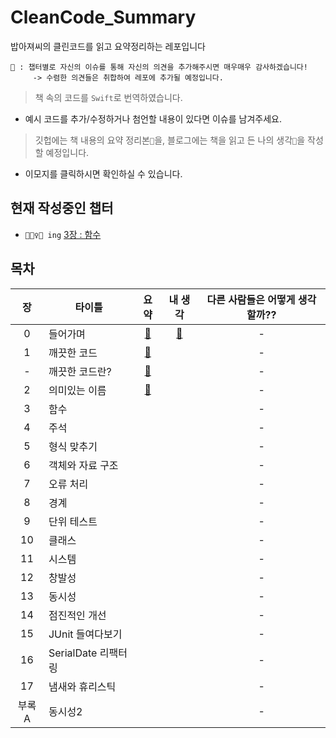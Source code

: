 # CleanCode_Summary
밥아져씨의 클린코드를 읽고 요약정리하는 레포입니다

```
📢 : 챕터별로 자신의 이슈를 통해 자신의 의견을 추가해주시면 매우매우 감사하겠습니다!
     -> 수렴한 의견들은 취합하여 레포에 추가될 예정입니다.
```

> 책 속의 코드를 `Swift`로 번역하였습니다.
- 예시 코드를 추가/수정하거나 첨언할 내용이 있다면 이슈를 남겨주세요.
> 깃헙에는 책 내용의 요약 정리본`🔖`을, 블로그에는 책을 읽고 든 나의 생각`💬`을 작성할 예정입니다.
- 이모지를 클릭하시면 확인하실 수 있습니다.


## 현재 작성중인 챕터
- `🏃🏻‍♀️💨 ing` [3장 : 함수](Summary/clean_code_03.md)

## 목차
|장|타이틀|요약|내 생각|다른 사람들은 어떻게 생각할까??|
|:--:|---|:--:|:--:|:--:|
|0|들어가며           |[🔖](Summary/clean_code_00.md)|[💬](https://nareunhagae.tistory.com/67)|-|
|1|깨끗한 코드        |[🔖](Summary/clean_code_01.md)||-|
|-|깨끗한 코드란?      |[🔖](Summary/깨끗한코드란.md)||-|
|2|의미있는 이름       |[🔖](Summary/clean_code_02.md)||-|
|3|함수              |||-|
|4|주석              |||-|
|5|형식 맞추기         |||-|
|6|객체와 자료 구조     |||-|
|7|오류 처리          |||-|
|8|경계              |||-|
|9|단위 테스트         |||-|
|10|클래스            |||-|
|11|시스템            |||-|
|12|창발성            |||-|
|13|동시성            |||-|
|14|점진적인 개선       |||-|
|15|JUnit 들여다보기   |||-|
|16|SerialDate 리팩터링|||-|
|17|냄새와 휴리스틱     |||-|
|부록A|동시성2         |||-|
